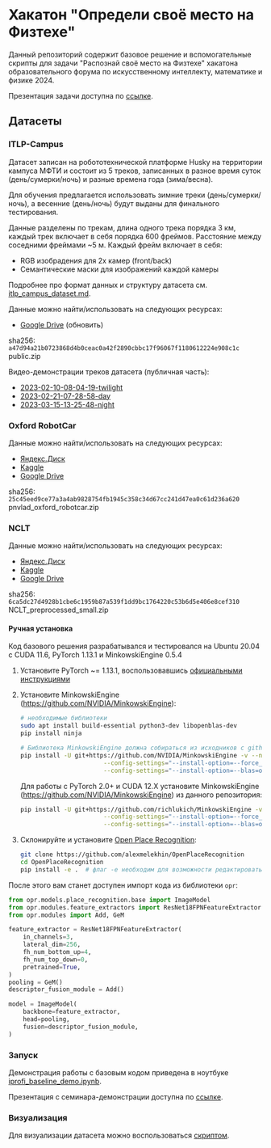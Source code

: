 # Хакатон "Определи своё место на Физтехе"

Данный репозиторий содержит базовое решение и вспомогательные скрипты для задачи "Распознай своё место на Физтехе" хакатона образовательного форума по искусственному интеллекту, математике и физике 2024.

Презентация задачи доступна по [ссылке](https://docs.google.com/presentation/d/1RfRXQ9x9w3P65KSUNuQcB3zTiU-aLzL4kDCBKoBMHq4/edit?usp=sharing).

## Датасеты

### ITLP-Campus

Датасет записан на робототехнической платформе Husky на территории кампуса МФТИ и состоит из 5 треков, записанных в разное время суток (день/сумерки/ночь) и разные времена года (зима/весна).

Для обучения предлагается использовать зимние треки (день/сумерки/ночь), а весенние (день/ночь) будут выданы для финального тестирования.

Данные разделены по трекам, длина одного трека порядка 3 км, каждый трек включает в себя порядка $600$ фреймов. Расстояние между соседними фреймами ~5 м. Каждый фрейм включает в себя:

- RGB изобрадения для 2х камер (front/back)
- Семантические маски для изображений каждой камеры

Подробнее про формат данных и структуру датасета см. [itlp_campus_dataset.md](docs/itlp_campus_dataset.md).

Данные можно найти/использовать на следующих ресурсах:
- [Google Drive](https://drive.google.com/file/d/1rXsx0GEotwwTHjX1PveKdGzcatssO7wg/view?usp=sharing) (обновить)

sha256: `a47d94a21b0723868d4b0ceac0a42f2890cbbc17f96067f1180612224e908c1c`  public.zip

Видео-демонстрации треков датасета (публичная часть):
- [2023-02-10-08-04-19-twilight](https://drive.google.com/file/d/1GcJ4jBFuT-Cr4MUTuZaqmX7WDgMNLLJ9/view?usp=share_link)
- [2023-02-21-07-28-58-day](https://drive.google.com/file/d/1BbbCDUx6DnWKaCIgaqZ0Vj9A4-D9WD4Q/view?usp=share_link)
- [2023-03-15-13-25-48-night](https://drive.google.com/file/d/1KiBpk1fBE6cF4BGFK0mPOmsonvB4vBtY/view?usp=share_link)

### Oxford RobotCar

Данные можно найти/использовать на следующих ресурсах:
- [Яндекс.Диск](https://disk.yandex.ru/d/0qq9cnrhlzU8Qg)
- [Kaggle](https://www.kaggle.com/datasets/creatorofuniverses/oxfordrobotcar-iprofi-hack-23)
- [Google Drive](https://drive.google.com/file/d/1b2ry0PGa3vnl8gVhEWqRz329y_ekZX9C/view?usp=share_link)

sha256: `25c45eed9ce77a3a4ab9828754fb1945c358c34d67cc241d47ea0c61d236a620` pnvlad_oxford_robotcar.zip

### NCLT

Данные можно найти/использовать на следующих ресурсах:
- [Яндекс.Диск](https://disk.yandex.ru/d/9wjyWKkWXe0vDQ)
- [Kaggle](https://www.kaggle.com/datasets/creatorofuniverses/nclt-iprofi-hack-23)
- [Google Drive](https://drive.google.com/file/d/192lAPesNgIwbTe9GNqRH0cr9W8Mm16Dv/view?usp=share_link)

sha256: `6ca5dc27d4928b1cbe6c1959b87a539f1dd9bc1764220c53b6d5e406e8cef310` NCLT_preprocessed_small.zip

#### Ручная установка

Код базового решения разрабатывался и тестировался на Ubuntu 20.04 с CUDA 11.6, PyTorch 1.13.1 и MinkowskiEngine 0.5.4

1. Установите PyTorch ~= 1.13.1, воспользовавшись [официальными инструкциями](https://pytorch.org/get-started/previous-versions/)
2. Установите MinkowskiEngine (https://github.com/NVIDIA/MinkowskiEngine):
   ```bash
   # необходимые библиотеки
   sudo apt install build-essential python3-dev libopenblas-dev
   pip install ninja

   # Библиотека MinkowskiEngine должна собираться из исходников с github:
   pip install -U git+https://github.com/NVIDIA/MinkowskiEngine -v --no-deps \
                          --config-settings="--install-option=--force_cuda" \
                          --config-settings="--install-option=--blas=openblas"
   ```
   Для работы с PyTorch 2.0+ и CUDA 12.X установите MinkowskiEngine (https://github.com/NVIDIA/MinkowskiEngine) из данного репозитория:
   ```bash
   pip install -U git+https://github.com/richlukich/MinkowskiEngine -v --no-deps \
                          --config-settings="--install-option=--force_cuda" \
                          --config-settings="--install-option=--blas=openblas"
   ```

3. Склонируйте и установите [Open Place Recognition](https://github.com/alexmelekhin/OpenPlaceRecognition):
   ```bash
   git clone https://github.com/alexmelekhin/OpenPlaceRecognition
   cd OpenPlaceRecognition
   pip install -e .  # флаг -e необходим для возможности редактировать код уже установленной библиотеки
   ```

После этого вам станет доступен импорт кода из библиотеки `opr`:
```python
from opr.models.place_recognition.base import ImageModel
from opr.modules.feature_extractors import ResNet18FPNFeatureExtractor
from opr.modules import Add, GeM

feature_extractor = ResNet18FPNFeatureExtractor(
    in_channels=3,
    lateral_dim=256,
    fh_num_bottom_up=4,
    fh_num_top_down=0,
    pretrained=True,
)
pooling = GeM()
descriptor_fusion_module = Add()

model = ImageModel(
    backbone=feature_extractor,
    head=pooling,
    fusion=descriptor_fusion_module,
)

```

### Запуск

Демонстрация работы с базовым кодом приведена в ноутбуке [iprofi_baseline_demo.ipynb](./iprofi_baseline_demo.ipynb).

Презентация с семинара-демонстрации доступна по [ссылке](https://docs.google.com/presentation/d/1xQw4tB3hFYGhK8MfityR2FoFc1fM33yCAMmPdXADfyM/edit?usp=sharing).

### Визуализация

Для визуализации датасета можно воспользоваться [скриптом](./scripts/make_video.py).